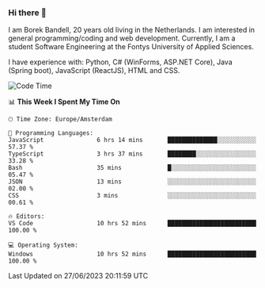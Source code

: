 ### Hi there 👋

I am Borek Bandell, 20 years old living in the Netherlands. I am interested in general programming/coding and web development. Currently, I am a student Software Engineering at the Fontys University of Applied Sciences.

I have experience with: Python, C# (WinForms, ASP.NET Core), Java (Spring boot), JavaScript (ReactJS), HTML and CSS.

<!--START_SECTION:waka-->
![Code Time](http://img.shields.io/badge/Code%20Time-632%20hrs%205%20mins-blue)

📊 **This Week I Spent My Time On** 

```text
🕑︎ Time Zone: Europe/Amsterdam

💬 Programming Languages: 
JavaScript               6 hrs 14 mins       ██████████████░░░░░░░░░░░   57.37 % 
TypeScript               3 hrs 37 mins       ████████░░░░░░░░░░░░░░░░░   33.28 % 
Bash                     35 mins             █░░░░░░░░░░░░░░░░░░░░░░░░   05.47 % 
JSON                     13 mins             ░░░░░░░░░░░░░░░░░░░░░░░░░   02.00 % 
CSS                      3 mins              ░░░░░░░░░░░░░░░░░░░░░░░░░   00.61 % 

🔥 Editors: 
VS Code                  10 hrs 52 mins      █████████████████████████   100.00 % 

💻 Operating System: 
Windows                  10 hrs 52 mins      █████████████████████████   100.00 % 
```


 Last Updated on 27/06/2023 20:11:59 UTC
<!--END_SECTION:waka-->

<!--**tcBorek2002/tcBorek2002** is a ✨ _special_ ✨ repository because its `README.md` (this file) appears on your GitHub profile.

Here are some ideas to get you started:

- 🔭 I’m currently working on ...
- 🌱 I’m currently learning ...
- 👯 I’m looking to collaborate on ...
- 🤔 I’m looking for help with ...
- 💬 Ask me about ...
- 📫 How to reach me: ...
- 😄 Pronouns: ...
- ⚡ Fun fact: ...
-->
